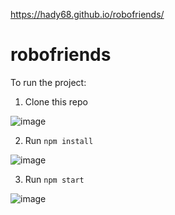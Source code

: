 https://hady68.github.io/robofriends/
# robofriends
To run the project:

1. Clone this repo
 
 ![image](https://user-images.githubusercontent.com/64458111/109766976-e9e59d80-7c1c-11eb-8025-4efa768f4fed.png)

2. Run `npm install`
 
 ![image](https://user-images.githubusercontent.com/64458111/109767034-f9fd7d00-7c1c-11eb-8b0e-2df04f36c0b2.png)

3. Run `npm start`
 
![image](https://user-images.githubusercontent.com/64458111/109767081-05e93f00-7c1d-11eb-8350-bf2598399647.png)
